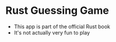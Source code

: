 # Rust Guessing Game
- This app is part of the official Rust book
- It's not actually very fun to play
